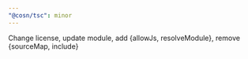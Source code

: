 ```yaml
---
"@cosn/tsc": minor
---
```


Change license, update module, add {allowJs, resolveModule}, remove {sourceMap, include}
